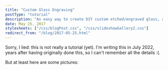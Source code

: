 ```yaml
---
title: "Custom Glass Engraving"
postType: "tutorial"
description: "An easy way to create DIY custom etched/engraved glass, applied to shot glasses."
date: May 25, 2017
stylesheets: ["/css/blogPost.css", "/css/slideshowGallery2.css"]
redirect_from: "/blog/2017-05-25.html"
---
```


Sorry, I lied: this is not really a tutorial (yet).  I'm writing this in July 2022, years after having originally done this, so I can't remember all the details :(.

But at least here are some pictures:

<script src="/scripts/googlephotos_carousel.js" async></script>
<!-- <script src="https://cdn.jsdelivr.net/npm/publicalbum@latest/embed-ui.min.js" async></script> -->
<div class="pa-gallery-player-widget" style="width:100%; height:480px; display:none;"
  data-link="https://photos.app.goo.gl/BkEEvbLGYMStiEpZ9"
  data-title="Custom Shot-glasses"
  data-description="16 new items added to shared album"
  data-delay="2">
  <object data="https://lh3.googleusercontent.com/_bkpRVdFMItmiixuipuLy4uYAdinhpg9n4ojBJJuAevCD9g87hXYgCIpqMr8mXWOGTa8axmjlVUEg6jRDM2C421jtPO03jPfwXFCMVX2QN2bhCJW0cN7aZRKoQOn47KTakGIXkjxJ64=w1920-h1080"></object>
  <object data="https://lh3.googleusercontent.com/Ql1fXGPQ0wnFPstzifhhSyi8IYcWlyZAcQw3G8N0Vt_eNV3OhZJ9WNztxPSvRLo7N9TW26UeiUTQDuU2uxPgJMrv_QL97jxV5gDMTfhq-DzLY4jkcwsojn_nRnUVuddUt4T7FyNG-40=w1920-h1080"></object>
  <object data="https://lh3.googleusercontent.com/pn0AGEkL8id3YIi8uvw1dLkBjlOSVdFdoPvFHERUHQYnBKITRyiTHPwOVp8wGs-nTlGndy_r7IOeFRi4Nj_RLAPyEsZsLy_CX9LjO4BmKE6Ovr6UBSeTMz4WYVAf204pu4RDfuFNw1k=w1920-h1080"></object>
  <object data="https://lh3.googleusercontent.com/4K3OPI2yY4iRDR-UhPrpPBaRbtwYugpGF6GjPhtNWxeVOM7xcJtMqDUWB7ucJlTzYmTsKDy7PA14dGOO0ofx2YanDklnF2g3kuP5_919kr7BaGfk7oNs3Tvbn3o3B42yu-cZNatCy3w=w1920-h1080"></object>
  <object data="https://lh3.googleusercontent.com/NvevS3o9Pn_8WqJQJX_uN3PIRlkxAgFayg8kR8tRN9_jy0fEsB3Dnau_MyhSYvIOtExT0-bM3YzqW_TiRd_--RqRKoBAoBngalxLZjjbgFVupBWcSgEh21RWbCH1yGdSAMMyQ6M95Cc=w1920-h1080"></object>
  <object data="https://lh3.googleusercontent.com/GAGuppaKDjnQEeoRcmfejsl4nGbvIh-2EDxnidZfmKwfa-W-FGnlwLVLbpnt24tytyzLd5Q9SZJANUOjfPQRS-bkXzphyHLcCuARnylkGsd2c03f9vtscOzmYNKcZXCfVQU9F-9GxGg=w1920-h1080"></object>
  <object data="https://lh3.googleusercontent.com/iaPwIiUOUW0a_YTC8T1qnwFhXF0wyWHATh8jHymfZ7WFgwpSQ-W-mkSTXmYFblV5XoSaXXGt2d8R_UuMNwJVxLWkMV4hgC7TXeZdcnjN2RKRmin6vt_NlMZDbWwoyE61YOKXyQY5Pr8=w1920-h1080"></object>
  <object data="https://lh3.googleusercontent.com/8AYMnVeNaXx-2B8S5s8uhoLiSQFtlCvDG_khpOgTJWextEmCiLinIK98M22yqLFxenBRCFW_LQZ6IUWgGYGjcIbzPM5EXUAQavtN63CxSVX7eNtYHrrxouPcj_4FRV9xn7N3X2mQ9eQ=w1920-h1080"></object>
  <object data="https://lh3.googleusercontent.com/YeP3UeQww6goVT6jN3lSFKmodKWtOVmr6teJKTTZicKFHTbu50GEzARXp7t5UjqyThvfsuaK8dvp7_dffsG3KT9FAuEMkN_ymcxVSUQSiqlvRDElbWIEl8nKPWMzL8-J1wFqrQhHz4o=w1920-h1080"></object>
  <object data="https://lh3.googleusercontent.com/uK6jpTuHfy5-19P_uQ8RRRnkiZUWBpjKu8dTA5UtPusGel9TneFafgQG7oSNG6TOSJdBmvUhKE5F9r44YCPA_kBjoaTap9OhGzfeGdBH0L_LwCgpWo8BkObH0znh31BxkQ-GNY473_s=w1920-h1080"></object>
  <object data="https://lh3.googleusercontent.com/nQikW7emBXHjJ3ra_dBe9uIHlW4TJMvQUx9Vx4rDP0QnM4MgC93ouyPqd_Op-uvCoeDxqqR3icERrjc_PC33DRGmRwOWGHeR2bTnU4g_ILjKWJWO9Ttcy2UgwuZf_Vywq-6XjBEccMM=w1920-h1080"></object>
  <object data="https://lh3.googleusercontent.com/kw4eh8eNb3FhCJQYTGLdZ4AU4AujsM0macBu-NHj3eCpndzNFwgFCLAnky0dw42irPNOvMkr2f5sg-MJGmBAxyavCA4TMmwq16ZihLLYy41DyzAYSfRP9l7Ugd6brFvzmEBBx39o0YE=w1920-h1080"></object>
  <object data="https://lh3.googleusercontent.com/KVs1wkUOYhm7xkIYJqQI333VzVSA_spJtxwrl9zG-Gu0ceGIdi6gB-Hld5G1WRwxSgY2VYnTnMFS4eSBgJ1zw9wHuZFR_vjHEA09RrpPzwDS3uVHCdeiyMbqvLK-p6rKWxzrOy_SrLE=w1920-h1080"></object>
  <object data="https://lh3.googleusercontent.com/dIEI6idjJurX5drkWtWPI1HNaJHQRkoLoQJcFKaYFh0pSVpdNo9Cwq2lsJMjpUVYC00dqzPM3bNX6DutW5YcmyPtkBKB_5cHs-pMRg4NiuA5LBS5VcqX0aMIfH29cYvxqvX4XXyEShg=w1920-h1080"></object>
  <object data="https://lh3.googleusercontent.com/hvwMgnF-wDJOgBtSfVYgcRPvPWCja9TxS4rE47BbteAOxUEi8lRmD8qbOEiHmFaKvjYURz66TbZ1PVkXukzjBb2coOjUB3I74ReqiOWGx6uFjSo0RW-P6JT0BhlhwhfNgy9VqrzdaFE=w1920-h1080"></object>
  <object data="https://lh3.googleusercontent.com/p9ND_LrnhlMpg9g6EbUy9n5K7f83912x9gYaZDGkU5me4tBqchxe3drBDXDBSL4xWOsmRh2g7FlX7y0caEW3WruSkFCEh4VQ8z-4i3H-Qc-M3w0U6ElmUNa4VVFrYJaQdM6M83BggXs=w1920-h1080"></object>
</div>
